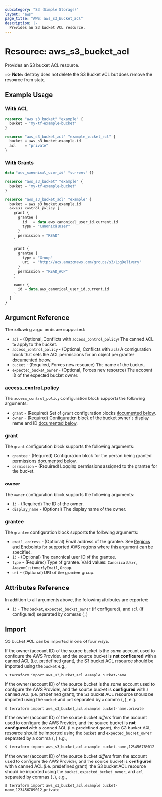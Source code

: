 ```yaml
---
subcategory: "S3 (Simple Storage)"
layout: "aws"
page_title: "AWS: aws_s3_bucket_acl"
description: |-
  Provides an S3 bucket ACL resource.
---
```


# Resource: aws_s3_bucket_acl

Provides an S3 bucket ACL resource.

~> **Note:** destroy does not delete the S3 Bucket ACL but does remove the resource from state.

## Example Usage

### With ACL

```terraform
resource "aws_s3_bucket" "example" {
  bucket = "my-tf-example-bucket"
}

resource "aws_s3_bucket_acl" "example_bucket_acl" {
  bucket = aws_s3_bucket.example.id
  acl    = "private"
}
```

### With Grants

```terraform
data "aws_canonical_user_id" "current" {}

resource "aws_s3_bucket" "example" {
  bucket = "my-tf-example-bucket"
}

resource "aws_s3_bucket_acl" "example" {
  bucket = aws_s3_bucket.example.id
  access_control_policy {
    grant {
      grantee {
        id   = data.aws_canonical_user_id.current.id
        type = "CanonicalUser"
      }
      permission = "READ"
    }

    grant {
      grantee {
        type = "Group"
        uri  = "http://acs.amazonaws.com/groups/s3/LogDelivery"
      }
      permission = "READ_ACP"
    }

    owner {
      id = data.aws_canonical_user_id.current.id
    }
  }
}
```

## Argument Reference

The following arguments are supported:

* `acl` - (Optional, Conflicts with `access_control_policy`) The canned ACL to apply to the bucket.
* `access_control_policy` - (Optional, Conflicts with `acl`) A configuration block that sets the ACL permissions for an object per grantee [documented below](#access_control_policy).
* `bucket` - (Required, Forces new resource) The name of the bucket.
* `expected_bucket_owner` - (Optional, Forces new resource) The account ID of the expected bucket owner.

### access_control_policy

The `access_control_policy` configuration block supports the following arguments:

* `grant` - (Required) Set of `grant` configuration blocks [documented below](#grant).
* `owner` - (Required) Configuration block of the bucket owner's display name and ID [documented below](#owner).

### grant

The `grant` configuration block supports the following arguments:

* `grantee` - (Required) Configuration block for the person being granted permissions [documented below](#grantee).
* `permission` - (Required) Logging permissions assigned to the grantee for the bucket.

### owner

The `owner` configuration block supports the following arguments:

* `id` - (Required) The ID of the owner.
* `display_name` - (Optional) The display name of the owner.

### grantee

The `grantee` configuration block supports the following arguments:

* `email_address` - (Optional) Email address of the grantee. See [Regions and Endpoints](https://docs.aws.amazon.com/general/latest/gr/rande.html#s3_region) for supported AWS regions where this argument can be specified.
* `id` - (Optional) The canonical user ID of the grantee.
* `type` - (Required) Type of grantee. Valid values: `CanonicalUser`, `AmazonCustomerByEmail`, `Group`.
* `uri` - (Optional) URI of the grantee group.

## Attributes Reference

In addition to all arguments above, the following attributes are exported:

* `id` - The `bucket`, `expected_bucket_owner` (if configured), and `acl` (if configured) separated by commas (`,`).

## Import

S3 bucket ACL can be imported in one of four ways.

If the owner (account ID) of the source bucket is the _same_ account used to configure the AWS Provider, and the source bucket is **not configured** with a
canned ACL (i.e. predefined grant), the S3 bucket ACL resource should be imported using the `bucket` e.g.,

```
$ terraform import aws_s3_bucket_acl.example bucket-name
```

If the owner (account ID) of the source bucket is the _same_ account used to configure the AWS Provider, and the source bucket is **configured** with a
canned ACL (i.e. predefined grant), the S3 bucket ACL resource should be imported using the `bucket` and `acl` separated by a comma (`,`), e.g.

```
$ terraform import aws_s3_bucket_acl.example bucket-name,private
```

If the owner (account ID) of the source bucket _differs_ from the account used to configure the AWS Provider, and the source bucket is **not configured** with a
canned ACL (i.e. predefined grant), the S3 bucket ACL resource should be imported using the `bucket` and `expected_bucket_owner` separated by a comma (`,`) e.g.,

```
$ terraform import aws_s3_bucket_acl.example bucket-name,123456789012
```

If the owner (account ID) of the source bucket _differs_ from the account used to configure the AWS Provider, and the source bucket is **configured** with a
canned ACL (i.e. predefined grant), the S3 bucket ACL resource should be imported using the `bucket`, `expected_bucket_owner`, and `acl` separated by commas (`,`), e.g.,

```
$ terraform import aws_s3_bucket_acl.example bucket-name,123456789012,private
```

[1]: https://docs.aws.amazon.com/AmazonS3/latest/userguide/acl-overview.html#canned-acl

